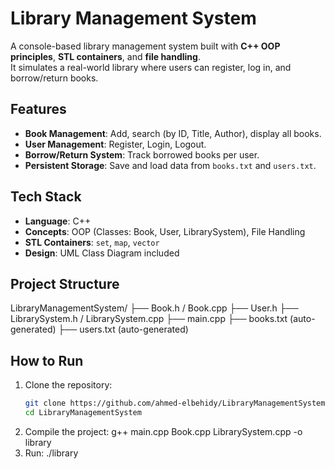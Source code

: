 # Library Management System

A console-based library management system built with **C++ OOP principles**, **STL containers**, and **file handling**.  
It simulates a real-world library where users can register, log in, and borrow/return books.

##  Features
- **Book Management**: Add, search (by ID, Title, Author), display all books.  
- **User Management**: Register, Login, Logout.  
- **Borrow/Return System**: Track borrowed books per user.  
- **Persistent Storage**: Save and load data from `books.txt` and `users.txt`.  

##  Tech Stack
- **Language**: C++  
- **Concepts**: OOP (Classes: Book, User, LibrarySystem), File Handling  
- **STL Containers**: `set`, `map`, `vector`  
- **Design**: UML Class Diagram included  

##  Project Structure
LibraryManagementSystem/
├── Book.h / Book.cpp
├── User.h
├── LibrarySystem.h / LibrarySystem.cpp
├── main.cpp
├── books.txt (auto-generated)
├── users.txt (auto-generated)


##  How to Run
1. Clone the repository:
   ```bash
   git clone https://github.com/ahmed-elbehidy/LibraryManagementSystem.git
   cd LibraryManagementSystem
2. Compile the project:
 g++ main.cpp Book.cpp LibrarySystem.cpp -o library
3. Run:
./library
